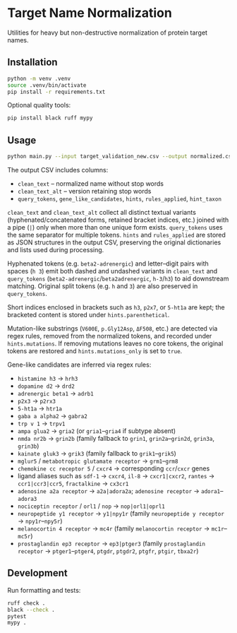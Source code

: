 # Target Name Normalization

Utilities for heavy but non-destructive normalization of protein target names.

## Installation

```bash
python -m venv .venv
source .venv/bin/activate
pip install -r requirements.txt
```

Optional quality tools:

```bash
pip install black ruff mypy
```

## Usage

```bash
python main.py --input target_validation_new.csv --output normalized.csv
```

The output CSV includes columns:

- `clean_text` – normalized name without stop words
- `clean_text_alt` – version retaining stop words
- `query_tokens`, `gene_like_candidates`, `hints`, `rules_applied`, `hint_taxon`

`clean_text` and `clean_text_alt` collect all distinct textual variants
(hyphenated/concatenated forms, retained bracket indices, etc.) joined with a
pipe (`|`) only when more than one unique form exists. `query_tokens` uses the
same separator for multiple tokens. `hints` and `rules_applied` are stored as
JSON structures in the output CSV, preserving the original dictionaries and
lists used during processing.


Hyphenated tokens (e.g. `beta2-adrenergic`) and letter–digit pairs with spaces
(`h 3`) emit both dashed and undashed variants in `clean_text` and
`query_tokens` (`beta2-adrenergic`/`beta2adrenergic`, `h-3`/`h3`) to aid
downstream matching. Original split tokens (e.g. `h` and `3`) are also
preserved in `query_tokens`.

Short indices enclosed in brackets such as `h3`, `p2x7`, or `5-ht1a` are
kept; the bracketed content is stored under `hints.parenthetical`.

Mutation-like substrings (`V600E`, `p.Gly12Asp`, `ΔF508`, etc.) are detected
via regex rules, removed from the normalized tokens, and recorded under
`hints.mutations`. If removing mutations leaves no core tokens, the original
tokens are restored and `hints.mutations_only` is set to `true`.

Gene-like candidates are inferred via regex rules:

- `histamine h3` → `hrh3`
- `dopamine d2` → `drd2`
- `adrenergic beta1` → `adrb1`
- `p2x3` → `p2rx3`
- `5-ht1a` → `htr1a`
- `gaba a alpha2` → `gabra2`
- `trp v 1` → `trpv1`
- `ampa glua2` → `gria2` (or `gria1`–`gria4` if subtype absent)
- `nmda nr2b` → `grin2b` (family fallback to `grin1`, `grin2a`–`grin2d`, `grin3a`, `grin3b`)
- `kainate gluk3` → `grik3` (family fallback to `grik1`–`grik5`)
- `mglur5` / `metabotropic glutamate receptor` → `grm1`–`grm8`
- `chemokine cc receptor 5` / `cxcr4` → corresponding `ccr`/`cxcr` genes
- ligand aliases such as `sdf-1` → `cxcr4`, `il-8` → `cxcr1|cxcr2`,
  `rantes` → `ccr1|ccr3|ccr5`, `fractalkine` → `cx3cr1`
- `adenosine a2a receptor` → `a2a|adora2a`; `adenosine receptor` → `adora1`–`adora3`
- `nociceptin receptor` / `orl1` / `nop` → `nop|orl1|oprl1`
- `neuropeptide y1 receptor` → `y1|npy1r` (family `neuropeptide y receptor` → `npy1r`–`npy5r`)
- `melanocortin 4 receptor` → `mc4r` (family `melanocortin receptor` → `mc1r`–`mc5r`)
- `prostaglandin ep3 receptor` → `ep3|ptger3` (family `prostaglandin receptor` → `ptger1`–`ptger4`, `ptgdr`, `ptgdr2`, `ptgfr`, `ptgir`, `tbxa2r`)

## Development

Run formatting and tests:

```bash
ruff check .
black --check .
pytest
mypy .
```
